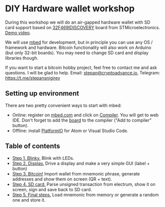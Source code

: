 # DIY Hardware wallet workshop

During this workshop we will do an air-gapped hardware wallet with SD card support based on [32F469IDISCOVERY](https://www.st.com/en/evaluation-tools/32f469idiscovery.html) board from STMicroelectronics. [Demo video](https://youtu.be/mE-J0Y05qHs).

We will use [mbed](https://www.mbed.com/en/) for development, but in principle you can use any OS / framework and hardware. Bitcoin functionality will also work on Arduino (but only 32-bit boards). You may need to change SD card and display libraries though.

If you want to start a bitcoin hobby project, feel free to contact me and ask questions. I will be glad to help. Email: stepan@cryptoadvance.io, Telegram: https://t.me/stepansnigirev

## Setting up environment

There are two pretty convenient ways to start with mbed:
- Online: register on [mbed.com](https://www.mbed.com/en/) and click on [Compiler](https://ide.mbed.com/compiler/). You will get to web IDE. Don't forget to add the [board](https://os.mbed.com/platforms/ST-Discovery-F469NI/) to the compiler ("Add to compiler" button).
- Offline: install [PlatformIO](https://platformio.org/platformio-ide) for Atom or Visual Studio Code.

## Table of contents

- [Step 1. Blinky.](./1_blinky/README.md) Blink with LEDs.
- [Step 2. Display.](./2_display/README.md) Drive a display and make a very simple GUI (label + button)
- [Step 3. Bitcoin!](./3_bitcoin/README.md) Import wallet from mnemonic phrase, generate addresses and show them on screen (QR + text).
- [Step 4. SD card.](./4_sdcard/README.md) Parse unsigned transaction from electrum, show it on screen, sign and save back to SD card.
- [Step 5. Final steps.](./5_final/README.md) Load mnemonic from memory or generate a random one and store it.

